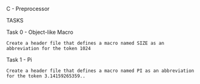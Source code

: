 C - Preprocessor

TASKS

Task 0 - Object-like Macro

	Create a header file that defines a macro named SIZE as an abbreviation for the token 1024

Task 1 - Pi

	Create a header file that defines a macro named PI as an abbreviation for the token 3.14159265359..
